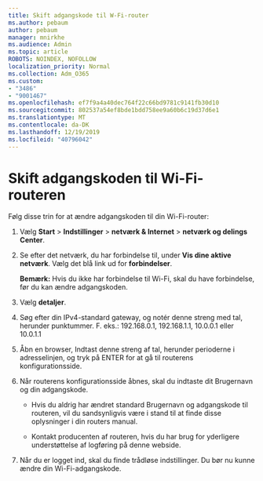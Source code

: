 ```yaml
---
title: Skift adgangskode til W-Fi-router
ms.author: pebaum
author: pebaum
manager: mnirkhe
ms.audience: Admin
ms.topic: article
ROBOTS: NOINDEX, NOFOLLOW
localization_priority: Normal
ms.collection: Adm_O365
ms.custom:
- "3486"
- "9001467"
ms.openlocfilehash: ef7f9a4a40dec764f22c66bd9781c9141fb30d10
ms.sourcegitcommit: 802537a54ef8bde1bdd758ee9a60b6c19d37d6e1
ms.translationtype: MT
ms.contentlocale: da-DK
ms.lasthandoff: 12/19/2019
ms.locfileid: "40796042"
---
```

# <a name="change-your-wi-fi-router-password"></a>Skift adgangskoden til Wi-Fi-routeren

Følg disse trin for at ændre adgangskoden til din Wi-Fi-router:

1. Vælg **Start** > **Indstillinger** > **netværk & Internet** > **netværk og delings Center**.

2. Se efter det netværk, du har forbindelse til, under **Vis dine aktive netværk**. Vælg det blå link ud for **forbindelser**.<br>

   **Bemærk:** Hvis du ikke har forbindelse til Wi-Fi, skal du have forbindelse, før du kan ændre adgangskoden.

3. Vælg **detaljer**.

4. Søg efter din IPv4-standard gateway, og notér denne streng med tal, herunder punktummer. F. eks.: 192.168.0.1, 192.168.1.1, 10.0.0.1 eller 10.0.1.1

5. Åbn en browser, Indtast denne streng af tal, herunder perioderne i adresselinjen, og tryk på ENTER for at gå til routerens konfigurationsside.

6. Når routerens konfigurationsside åbnes, skal du indtaste dit Brugernavn og din adgangskode.<br>
   - Hvis du aldrig har ændret standard Brugernavn og adgangskode til routeren, vil du sandsynligvis være i stand til at finde disse oplysninger i din routers manual.

   - Kontakt producenten af routeren, hvis du har brug for yderligere understøttelse af logføring på denne webside.

7. Når du er logget ind, skal du finde trådløse indstillinger. Du bør nu kunne ændre din Wi-Fi-adgangskode.
